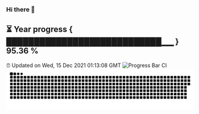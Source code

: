### Hi there 👋
⏳ Year progress { ████████████████████████████▁▁ } 95.36 %
---
⏰ Updated on Wed, 15 Dec 2021 01:13:08 GMT
![Progress Bar CI](https://github.com/liununu/liununu/workflows/Progress%20Bar%20CI/badge.svg)
![](https://raw.githubusercontent.com/coder-Zzx/coder-Zzx/main/assets/github-contribution-grid-snake.svg)
